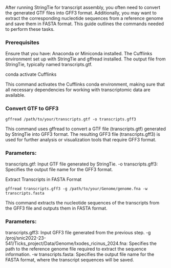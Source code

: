 After running StringTie for transcript assembly, you often need to convert the generated GTF files into GFF3 format. Additionally, you may want to extract the corresponding nucleotide sequences from a reference genome and save them in FASTA format. This guide outlines the commands needed to perform these tasks.

### Prerequisites

Ensure that you have:
Anaconda or Miniconda installed.
The Cufflinks environment set up with StringTie and gffread installed.
The output file from StringTie, typically named transcripts.gtf.

conda activate Cufflinks

This command activates the Cufflinks conda environment, making sure that all necessary dependencies for working with transcriptomic data are available.

### Convert GTF to GFF3

```
gffread /path/to/your/transcripts.gtf -o transcripts.gff3
```

This command uses gffread to convert a GTF file (transcripts.gtf) generated by StringTie into GFF3 format. The resulting GFF3 file (transcripts.gff3) is used for further analysis or visualization tools that require GFF3 format.

### Parameters:

transcripts.gtf: Input GTF file generated by StringTie.
-o transcripts.gff3: Specifies the output file name for the GFF3 format.

Extract Transcripts in FASTA Format

```
gffread transcripts.gff3 -g /path/to/your/Genome/genome.fna -w transcripts.fasta
```

This command extracts the nucleotide sequences of the transcripts from the GFF3 file and outputs them in FASTA format. 

### Parameters:

transcripts.gff3: Input GFF3 file generated from the previous step.
-g /proj/snic2022-23-541/Ticks_project/Data/Genome/Ixodes_ricinus_2024.fna: Specifies the path to the reference genome file required to extract the sequence information.
-w transcripts.fasta: Specifies the output file name for the FASTA format, where the transcript sequences will be saved.
